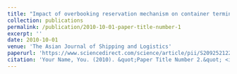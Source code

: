 ```yaml
---
title: "Impact of overbooking reservation mechanism on container terminal’s operational performance and greenhouse gas emissions"
collection: publications
permalink: /publication/2010-10-01-paper-title-number-1
excerpt: ''
date: 2010-10-01
venue: 'The Asian Journal of Shipping and Logistics'
paperurl: 'https://www.sciencedirect.com/science/article/pii/S209252122100002X'
citation: 'Your Name, You. (2010). &quot;Paper Title Number 2.&quot; <i>Journal 1</i>. 1(2).'
---
```

